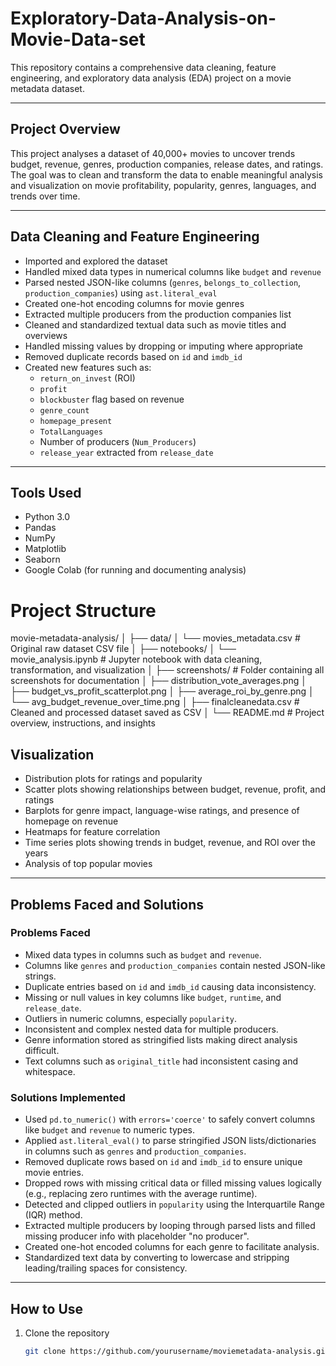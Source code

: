 # Exploratory-Data-Analysis-on-Movie-Data-set

This repository contains a comprehensive data cleaning, feature engineering, and exploratory data analysis (EDA) project on a movie metadata dataset.

---

## Project Overview

This project analyses a dataset of 40,000+ movies to uncover trends budget, revenue, genres, production companies, release dates, and ratings. The goal was to clean and transform the data to enable meaningful analysis and visualization on movie profitability, popularity, genres, languages, and trends over time.

---

## Data Cleaning and Feature Engineering

- Imported and explored the dataset
- Handled mixed data types in numerical columns like `budget` and `revenue`
- Parsed nested JSON-like columns (`genres`, `belongs_to_collection`, `production_companies`) using `ast.literal_eval`
- Created one-hot encoding columns for movie genres
- Extracted multiple producers from the production companies list
- Cleaned and standardized textual data such as movie titles and overviews
- Handled missing values by dropping or imputing where appropriate
- Removed duplicate records based on `id` and `imdb_id`
- Created new features such as:
  - `return_on_invest` (ROI)
  - `profit`
  - `blockbuster` flag based on revenue
  - `genre_count`
  - `homepage_present`
  - `TotalLanguages`
  - Number of producers (`Num_Producers`)
  - `release_year` extracted from `release_date`

---
## Tools Used

- Python 3.0  
- Pandas  
- NumPy  
- Matplotlib  
- Seaborn  
- Google Colab (for running and documenting analysis)

# Project Structure
movie-metadata-analysis/
│
├── data/
│ └── movies_metadata.csv # Original raw dataset CSV file
│
├── notebooks/
│ └── movie_analysis.ipynb # Jupyter notebook with data cleaning, transformation, and visualization
│
├── screenshots/ # Folder containing all screenshots for documentation
│ ├── distribution_vote_averages.png
│ ├── budget_vs_profit_scatterplot.png
│ ├── average_roi_by_genre.png
│ └── avg_budget_revenue_over_time.png
│
├── finalcleanedata.csv # Cleaned and processed dataset saved as CSV
│
└── README.md # Project overview, instructions, and insights

## Visualization

- Distribution plots for ratings and popularity
- Scatter plots showing relationships between budget, revenue, profit, and ratings
- Barplots for genre impact, language-wise ratings, and presence of homepage on revenue
- Heatmaps for feature correlation
- Time series plots showing trends in budget, revenue, and ROI over the years
- Analysis of top popular movies

---

## Problems Faced and Solutions

### Problems Faced

- Mixed data types in columns such as `budget` and `revenue`.
- Columns like `genres` and `production_companies` contain nested JSON-like strings.
- Duplicate entries based on `id` and `imdb_id` causing data inconsistency.
- Missing or null values in key columns like `budget`, `runtime`, and `release_date`.
- Outliers in numeric columns, especially `popularity`.
- Inconsistent and complex nested data for multiple producers.
- Genre information stored as stringified lists making direct analysis difficult.
- Text columns such as `original_title` had inconsistent casing and whitespace.

### Solutions Implemented

- Used `pd.to_numeric()` with `errors='coerce'` to safely convert columns like `budget` and `revenue` to numeric types.
- Applied `ast.literal_eval()` to parse stringified JSON lists/dictionaries in columns such as `genres` and `production_companies`.
- Removed duplicate rows based on `id` and `imdb_id` to ensure unique movie entries.
- Dropped rows with missing critical data or filled missing values logically (e.g., replacing zero runtimes with the average runtime).
- Detected and clipped outliers in `popularity` using the Interquartile Range (IQR) method.
- Extracted multiple producers by looping through parsed lists and filled missing producer info with placeholder "no producer".
- Created one-hot encoded columns for each genre to facilitate analysis.
- Standardized text data by converting to lowercase and stripping leading/trailing spaces for consistency.

---

## How to Use

1. Clone the repository  
   ```bash
   git clone https://github.com/yourusername/moviemetadata-analysis.git
